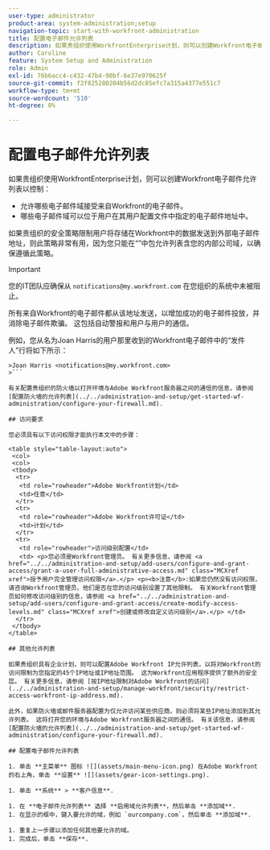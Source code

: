 ```yaml
---
user-type: administrator
product-area: system-administration;setup
navigation-topic: start-with-workfront-administration
title: 配置电子邮件允许列表
description: 如果贵组织使用WorkfrontEnterprise计划，则可以创建Workfront电子邮件允许列表，以控制允许哪些电子邮件域接受来自Workfront的电子邮件以及哪些电子邮件域可以位于用户在其用户配置文件中指定的电子邮件地址中。 如果贵组织的安全策略限制用户将存储在Workfront中的数据发送到外部电子邮件地址，则此策略非常有用，因为您只能在“”中包允许列表含您的内部公司域，以确保遵循此策略。
author: Caroline
feature: System Setup and Administration
role: Admin
exl-id: 76b6acc4-c432-47b4-90bf-6e37e970625f
source-git-commit: f2f825280204b56d2dc85efc7a315a4377e551c7
workflow-type: tm+mt
source-wordcount: '510'
ht-degree: 0%

---
```


# 配置电子邮件允许列表

如果贵组织使用WorkfrontEnterprise计划，则可以创建Workfront电子邮件允许列表以控制：

* 允许哪些电子邮件域接受来自Workfront的电子邮件。
* 哪些电子邮件域可以位于用户在其用户配置文件中指定的电子邮件地址中。

如果贵组织的安全策略限制用户将存储在Workfront中的数据发送到外部电子邮件地址，则此策略非常有用，因为您只能在“”中包允许列表含您的内部公司域，以确保遵循此策略。

>[!IMPORTANT]
>
>您的IT团队应确保从 `notifications@my.workfront.com` 在您组织的系统中未被阻止。
>
>所有来自Workfront的电子邮件都从该地址发送，以增加成功的电子邮件投放，并消除电子邮件欺骗。 这包括自动警报和用户与用户的通信。
>
>例如，您从名为Joan Harris的用户那里收到的Workfront电子邮件中的“发件人”行将如下所示：
>
```
>Joan Harris <notifications@my.workfront.com>
>```

有关配置贵组织的防火墙以打开环境与Adobe Workfront服务器之间的通信的信息，请参阅 [配置防火墙的允许列表](../../administration-and-setup/get-started-wf-administration/configure-your-firewall.md).

## 访问要求

您必须具有以下访问权限才能执行本文中的步骤：

<table style="table-layout:auto"> 
 <col> 
 <col> 
 <tbody> 
  <tr> 
   <td role="rowheader">Adobe Workfront计划</td> 
   <td>任意</td> 
  </tr> 
  <tr> 
   <td role="rowheader">Adobe Workfront许可证</td> 
   <td>计划</td> 
  </tr> 
  <tr> 
   <td role="rowheader">访问级别配置</td> 
   <td> <p>您必须是Workfront管理员。 有关更多信息，请参阅 <a href="../../administration-and-setup/add-users/configure-and-grant-access/grant-a-user-full-administrative-access.md" class="MCXref xref">授予用户完全管理访问权限</a>.</p> <p><b>注意</b>:如果您仍然没有访问权限，请咨询Workfront管理员，他们是否在您的访问级别设置了其他限制。 有关Workfront管理员如何修改访问级别的信息，请参阅 <a href="../../administration-and-setup/add-users/configure-and-grant-access/create-modify-access-levels.md" class="MCXref xref">创建或修改自定义访问级别</a>.</p> </td> 
  </tr> 
 </tbody> 
</table>

## 其他允许列表

如果贵组织具有企业计划，则可以配置Adobe Workfront IP允许列表，以将对Workfront的访问限制为您指定的45个IP地址或IP地址范围。 这为Workfront应用程序提供了额外的安全层。 有关更多信息，请参阅 [按IP地址限制对Adobe Workfront的访问](../../administration-and-setup/manage-workfront/security/restrict-access-workfront-ip-address.md).

此外，如果防火墙或邮件服务器配置为仅允许访问某些供应商，则必须将某些IP地址添加到其允许列表。 这将打开您的环境与Adobe Workfront服务器之间的通信。 有关该信息，请参阅 [配置防火墙的允许列表](../../administration-and-setup/get-started-wf-administration/configure-your-firewall.md).

## 配置电子邮件允许列表

1. 单击 **主菜单** 图标 ![](assets/main-menu-icon.png) 在Adobe Workfront的右上角，单击 **设置** ![](assets/gear-icon-settings.png).

1. 单击 **系统** > **客户信息**.

1. 在 **电子邮件允许列表** 选择 **启用域允许列表**，然后单击 **添加域**.
1. 在显示的框中，键入要允许的域，例如 `ourcompany.com`，然后单击 **添加域**.

1. 重复上一步骤以添加任何其他要允许的域。
1. 完成后，单击 **保存**.
